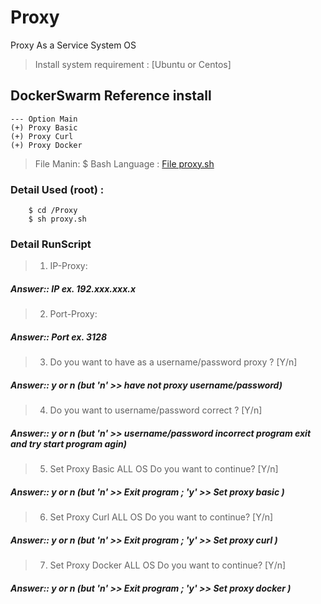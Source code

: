 # Proxy
Proxy As a Service System OS
> Install system requirement : [Ubuntu or Centos]

## DockerSwarm Reference install
```
--- Option Main
(+) Proxy Basic
(+) Proxy Curl
(+) Proxy Docker
```
> File Manin: $ Bash Language : [File proxy.sh]()

### Detail Used (root) :
```
    $ cd /Proxy
    $ sh proxy.sh
```
### Detail RunScript
> 1) IP-Proxy:
##### Answer:: IP ex. 192.xxx.xxx.x
> 2) Port-Proxy:
##### Answer:: Port ex. 3128

> 3) Do you want to have as a username/password proxy ? [Y/n] 
##### Answer:: y or n  (but 'n' >> have not proxy username/password)

> 4) Do you want to username/password correct ? [Y/n]
##### Answer:: y or n  (but 'n' >> username/password incorrect program exit and try start program agin) 

> 5) Set Proxy Basic ALL OS
Do you want to continue? [Y/n]
##### Answer:: y or n  (but 'n' >> Exit program ; 'y' >> Set proxy basic )

> 6) Set Proxy Curl ALL OS
Do you want to continue? [Y/n]
##### Answer:: y or n  (but 'n' >> Exit program ; 'y' >> Set proxy curl )

> 7) Set Proxy Docker ALL OS
Do you want to continue? [Y/n]
##### Answer:: y or n  (but 'n' >> Exit program ; 'y' >> Set proxy docker )